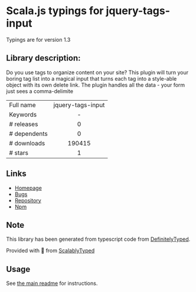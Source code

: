
# Scala.js typings for jquery-tags-input

Typings are for version 1.3

## Library description:
Do you use tags to organize content on your site? This plugin will turn your boring tag list into a magical input that turns each tag into a style-able object with its own delete link. The plugin handles all the data - your form just sees a comma-delimite

|                    |                 |
| ------------------ | :-------------: |
| Full name          | jquery-tags-input |
| Keywords           | - |
| # releases         | 0 |
| # dependents       | 0 |
| # downloads        | 190415 |
| # stars            | 1 |

## Links
- [Homepage](https://github.com/xoxco/jQuery-Tags-Input)
- [Bugs](https://github.com/xoxco/jQuery-Tags-Input/issues)
- [Repository](https://github.com/xoxco/jQuery-Tags-Input)
- [Npm](https://www.npmjs.com/package/jquery-tags-input)
    


## Note
This library has been generated from typescript code from [DefinitelyTyped](https://definitelytyped.org).

Provided with :purple_heart: from [ScalablyTyped](https://github.com/oyvindberg/ScalablyTyped)

## Usage
See [the main readme](../../readme.md) for instructions.


